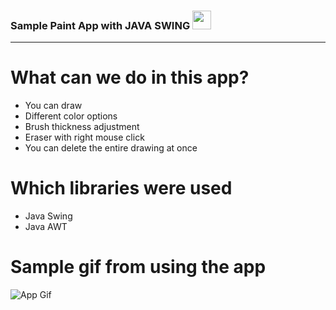 ### Sample Paint App with JAVA SWING <img src = 'https://github.com/MarikIshtar007/MarikIshtar007/blob/master/images/java.svg' width='30'/>

---
# What can we do in this app?
* You can draw
* Different color options
* Brush thickness adjustment
* Eraser with right mouse click
* You can delete the entire drawing at once

# Which libraries were used
* Java Swing
* Java AWT

# Sample gif from using the app
![App Gif](SamplePaintApp/paint_app.gif)